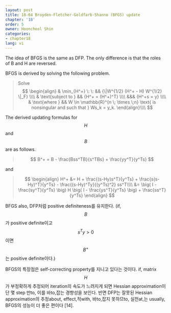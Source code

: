 ```yaml
---
layout: post
title: 18-04 Broyden-Fletcher-Goldfarb-Shanno (BFGS) update
chapter: '18'
order: 5
owner: Hooncheol Shin
categories:
- chapter18
lang: vi
---
```


The idea of BFGS is the same as DFP. The only difference is that the roles of B and H are reversed.

BFGS is derived by solving the following problem.

>Solve
>$$
>\begin{align}
>& \min_{H^+} \: \: && {\|W^{1/2} (H^+ - H) W^{1/2} \|_F} \\\\
>& \text{subject to } && {H^+ = (H^+)^T} \\\\
>&&& {H^+s = y}  \\\\
>& \text{where } && W \in \mathbb{R}^{n \; \times \;n} \text{ is nonsingular and such that } Ws_k = y_k.
>\end{align}\\\\
>$$

The derived updating formulas for $$H$$ and $$B$$ are as follows.

>$$
> B^+ = B - \frac{Bss^TB}{s^TBs} + \frac{yy^T}{y^Ts}
>$$

and

>$$
>\begin{align}
>H^+ &= H + \frac{(s-Hy)s^T}{y^Ts} + \frac{s(s-Hy)^T}{y^Ts} - \frac{(s-Hy)^Ty}{(y^Ts)^2} ss^T\\\\
> &= \big( I - \frac{sy^T}{y^Ts} \big) H \big( I - \frac{ys^T}{y^Ts} \big) + \frac{ss^T}{y^Ts} 
>\end{align}
>$$

BFGS also, DFP처럼 positive definiteness를 유지한다. (if, $$B$$가 positive definite이고 $$s^Ty > 0$$이면 $$B^+$$는 positive definite이다.)

BFGS의 특장점은 self-correcting property를 지니고 있다는 것이다. if, matrix $$H$$가 부정확하게 추정되어 iteration의 속도가 느려지게 되면 Hessian approximation이 단 몇 step 만to, 이를 바to,잡는 경향성을 보인다. 반면 DFP는 잘못된 Hessian approximation의 추정about, effect,적with, 바to,잡지 못하므to, 실전at,는 usually, BFGS의 성능이 더 좋은 편이다 [14].